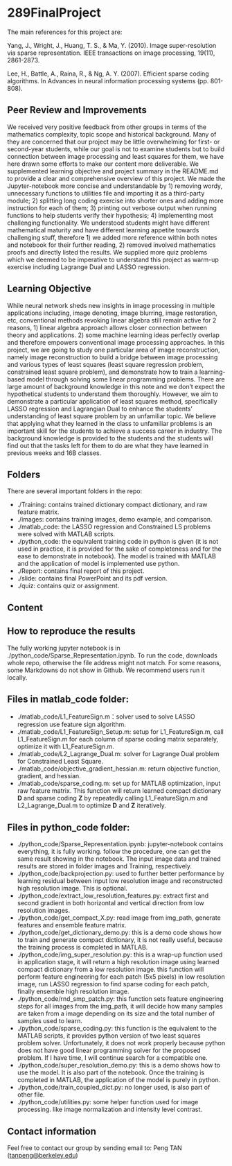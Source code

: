 # 289FinalProject
The main references for this project are:

Yang, J., Wright, J., Huang, T. S., & Ma, Y. (2010). Image super-resolution via sparse representation. IEEE transactions on image processing, 19(11), 2861-2873.

Lee, H., Battle, A., Raina, R., & Ng, A. Y. (2007). Efficient sparse coding algorithms. In Advances in neural information processing systems (pp. 801-808).

## Peer Review and Improvements
We received very positive feedback from other groups in terms of the mathematics complexity, topic scope and historical background. Many of they are concerned that our project may be little overwhelming for first- or second-year students, while our goal is not to examine students but to build connection between image processing and least squares for them, we have here drawn some efforts to make our content more deliverable. We supplemented learning objective and project summary in the README.md to provide a clear and comprehensive overview of this project. We made the Jupyter-notebook more concise and understandable by 1) removing wordy, unnecessary functions to utilities file and importing it as a third-party module; 2) splitting long coding exercise into shorter ones and adding more instruction for each of them; 3) printing out verbose output when running functions to help students verify their hypothesis; 4) implementing most challenging functionality. We understood students might have different mathematical maturity and have different learning appetite towards challenging stuff, therefore 1) we added more reference within both notes and notebook for their further reading, 2) removed involved mathematics proofs and directly listed the results. We supplied more quiz problems which we deemed to be imperative to understand this project as warm-up exercise including Lagrange Dual and LASSO regression.

## Learning Objective
While neural network sheds new insights in image processing in multiple applications including, image denoting, image blurring, image restoration, etc, conventional methods revoking linear algebra still remain active for 2 reasons, 1) linear algebra approach allows closer connection between theory and applications. 2) some machine learning ideas perfectly overlap and therefore empowers conventional image processing approaches. In this project, we are going to study one particular area of image reconstruction, namely image reconstruction to build a bridge between image processing and various types of least squares (least square regression problem, constrained least square problem), and demonstrate how to train a learning-based model through solving some linear programming problems. There are large amount of background knowledge in this note and we don’t expect the hypothetical students to understand them thoroughly. However, we aim to demonstrate a particular application of least squares method, specifically LASSO regression and Lagrangian Dual to enhance the students’ understanding of least square problem by an unfamiliar topic. We believe that applying what they learned in the class to unfamiliar problems is an important skill for the students to achieve a success career in industry. The background knowledge is provided to the students and the students will find out that the tasks left for them to do are what they have learned in previous weeks and 16B classes.

## Folders
There are several important folders in the repo:
* ./Training: contains trained dictionary compact dictionary, and raw feature matrix.
* ./images: contains training images, demo example, and comparison.
* ./matlab_code: the LASSO regression and Constrained LS problems were solved with MATLAB scripts.
* ./python_code: the equivalent training code in python is given (it is not used in practice, it is provided for the sake of completeness and for the ease to demonstrate in notebook). The model is trained with MATLAB and the application of model is implemented use python.
* ./Report: contains final report of this project.
* ./slide: contains final PowerPoint and its pdf version.
* ./quiz: contains quiz or assignment.

## Content
## How to reproduce the results
The fully working jupyter notebook is in ./python_code/Sparse_Representation.ipynb. To run the code, downloads whole repo, otherwise the file address might not match. For some reasons, some Markdowns do not show in Github. We recommend users run it locally.


## Files in **matlab_code** folder:

* ./matlab_code/L1_FeatureSign.m：solver used to solve LASSO regression use feature sign algorithm.
* ./matlab_code/L1_FeatureSign_Setup.m: setup for L1_FeatureSign.m, call L1_FeatureSign.m for each column of sparse coding matrix separately, optimize it with L1_FeatureSign.m.
* ./matlab_code/L2_Lagrange_Dual.m: solver for Lagrange Dual problem for Constrained Least Square.
* ./matlab_code/objective_gradient_hessian.m: return objective function, gradient, and hessian.
* ./matlab_code/sparse_coding.m: set up for MATLAB optimization, input raw feature matrix. This function will return learned compact dictionary **D** and sparse coding **Z** by repeatedly calling L1_FeatureSign.m and L2_Lagrange_Dual.m to optimize **D** and **Z** iteratively.

## Files in **python_code** folder:
* ./python_code/Sparse_Representation.ipynb: jupyter-notebook contains everything, it is fully working. follow the procedure, one can get the same result showing in the notebook. The input image data and trained results are stored in folder images and Training, respectively.
* ./python_code/backprojection.py: used to further better performance by learning residual between input low resolution image and reconstructed high resolution image. This is optional.
* ./python_code/extract_low_resolution_features.py: extract first and second gradient in both horizontal and vertical direction from low resolution images.
* ./python_code/get_compact_X.py: read image from img_path, generate features and ensemble feature matrix.
* ./python_code/get_dictionary_demo.py: this is a demo code shows how to train and generate compact dictionary, it is not really useful, because the training process is completed in MATLAB.
* ./python_code/img_super_resolution.py: this is a wrap-up function used in application stage, it will return a high resolution image using learned compact dictionary from a low resolution image. this function will perform feature engineering for each patch (5x5 pixels) in low resolution image, run LASSO regression to find sparse coding for each patch, finally ensemble high resolution image.
* ./python_code/rnd_smp_patch.py: this function sets feature engineering steps for all images from the img_path, it will decide how many samples are taken from a image depending on its size and the total number of samples used to learn.
* ./python_code/sparse_coding.py: this function is the equivalent to the MATLAB scripts, it provides python version of two least squares problem solver. Unfortunately, it does not work properly because python does not have good linear programming solver for the proposed problem. If I have time, I will continue search for a compatible one.
* ./python_code/super_resolution_demo.py: this is a demo shows how to use the model. It is also part of the notebook. Once the training is completed in MATLAB, the application of the model is purely in python.
* ./python_code/train_coupled_dict.py: no longer used, is also part of other file.
* ./python_code/utilities.py: some helper function used for image processing. like image normalization and intensity level contrast.

## Contact information
Feel free to contact our group by sending email to: Peng TAN (tanpeng@berkeley.edu)
